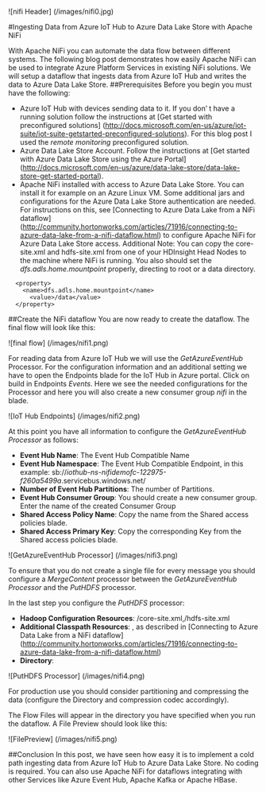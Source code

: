 ![nifi Header] (/images/nifi0.jpg)

#Ingesting Data from Azure IoT Hub to Azure Data Lake Store with Apache NiFi

With Apache NiFi you can automate the data flow between different systems. The following blog post demonstrates how easily Apache NiFi can be used to integrate Azure Platform Services in existing NiFi solutions. We will setup a dataflow that ingests data from Azure IoT Hub and writes the data to Azure Data Lake Store.
##Prerequisites
Before you begin you must have the following:
* Azure IoT Hub with devices sending data to it. If you don’ t have a running solution follow the instructions at [Get started with preconfigured solutions] (http://docs.microsoft.com/en-us/azure/iot-suite/iot-suite-getstarted-preconfigured-solutions). For this blog post I used the *remote monitoring* preconfigured solution.
* Azure Data Lake Store Account. Follow the instructions at [Get started with Azure Data Lake Store using the Azure Portal] (http://docs.microsoft.com/en-us/azure/data-lake-store/data-lake-store-get-started-portal).
* Apache NiFi installed with access to Azure Data Lake Store. You can install it for example on an Azure Linux VM. Some additional jars and configurations for the Azure Data Lake Store authentication are needed. For instructions on this, see [Connecting to Azure Data Lake from a NiFi dataflow] (http://community.hortonworks.com/articles/71916/connecting-to-azure-data-lake-from-a-nifi-dataflow.html) to configure Apache NiFi for Azure Data Lake Store access. Additional Note: You can copy the core-site.xml and hdfs-site.xml from one of your HDInsight Head Nodes to the machine where NiFi is running. You also should set the *dfs.adls.home.mountpoint* properly, directing to root or a data directory.
```
  <property>
    <name>dfs.adls.home.mountpoint</name>
      <value>/data</value>
  </property>
```
##Create the NiFi dataflow
You are now ready to create the dataflow. The final flow will look like this:

![final flow] (/images/nifi1.png)

For reading data from Azure IoT Hub we will use the *GetAzureEventHub* Processor. For the configuration information and an additional setting we have to open the Endpoints blade for the IoT Hub in Azure portal. Click on build in Endpoints *Events*. Here we see the needed configurations for the Processor and here you will also create a new consumer group *nifi* in the blade.

![IoT Hub Endpoints] (/images/nifi2.png)

At this point you have all information to configure the *GetAzureEventHub Processor* as follows:

* **Event Hub Name**: The Event Hub Compatible Name
* **Event Hub Namespace**: The Event Hub Compatible Endpoint, in this example: sb://*iothub-ns-nifidemofc-122975-f260a5499a*.servicebus.windows.net/
* **Number of Event Hub Partitions**: The number of Partitions.
* **Event Hub Consumer Group**: You should create a new consumer group. Enter the name of the created Consumer Group
* **Shared Access Policy Name**: Copy the name from the Shared access policies blade.
* **Shared Access Primary Key**: Copy the corresponding Key from the Shared access policies blade.

![GetAzureEventHub Processor] (/images/nifi3.png)

To ensure that you do not create a single file for every message you should configure a *MergeContent* processor between the *GetAzureEventHub Processor* and the *PutHDFS* processor.

In the last step you configure the *PutHDFS* processor:

* **Hadoop Configuration Resources**: <path>/core-site.xml,<path>/hdfs-site.xml
* **Additional Classpath Resources**: <path to additional resources>, as described in [Connecting to Azure Data Lake from a NiFi dataflow] (http://community.hortonworks.com/articles/71916/connecting-to-azure-data-lake-from-a-nifi-dataflow.html)
* **Directory**: <target dir>

![PutHDFS Processor] (/images/nifi4.png)

For production use you should consider partitioning and compressing the data (configure the Directory and compression codec accordingly).

The Flow Files will appear in the directory you have specified when you run the dataflow. A File Preview should look like this:

![FilePreview] (/images/nifi5.png)

##Conclusion
In this post, we have seen how easy it is to implement a cold path ingesting data from Azure IoT Hub to Azure Data Lake Store. No coding is required. You can also use Apache NiFi for dataflows integrating with other Services like Azure Event Hub, Apache Kafka or Apache HBase. 

